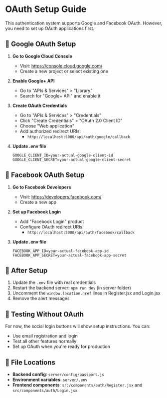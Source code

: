 # OAuth Setup Guide

This authentication system supports Google and Facebook OAuth. However, you need to set up OAuth applications first.

## 🔧 Google OAuth Setup

1. **Go to Google Cloud Console**
   - Visit: https://console.cloud.google.com/
   - Create a new project or select existing one

2. **Enable Google+ API**
   - Go to "APIs & Services" > "Library"
   - Search for "Google+ API" and enable it

3. **Create OAuth Credentials**
   - Go to "APIs & Services" > "Credentials"
   - Click "Create Credentials" > "OAuth 2.0 Client ID"
   - Choose "Web application"
   - Add authorized redirect URIs:
     - `http://localhost:5000/api/auth/google/callback`

4. **Update .env file**
   ```
   GOOGLE_CLIENT_ID=your-actual-google-client-id
   GOOGLE_CLIENT_SECRET=your-actual-google-client-secret
   ```

## 📘 Facebook OAuth Setup

1. **Go to Facebook Developers**
   - Visit: https://developers.facebook.com/
   - Create a new app

2. **Set up Facebook Login**
   - Add "Facebook Login" product
   - Configure OAuth redirect URIs:
     - `http://localhost:5000/api/auth/facebook/callback`

3. **Update .env file**
   ```
   FACEBOOK_APP_ID=your-actual-facebook-app-id
   FACEBOOK_APP_SECRET=your-actual-facebook-app-secret
   ```

## 🚀 After Setup

1. Update the `.env` file with real credentials
2. Restart the backend server: `npm run dev` (in server folder)
3. Uncomment the `window.location.href` lines in Register.jsx and Login.jsx
4. Remove the alert messages

## 🧪 Testing Without OAuth

For now, the social login buttons will show setup instructions. You can:
- Use email registration and login
- Test all other features normally
- Set up OAuth when you're ready for production

## 📁 File Locations

- **Backend config**: `server/config/passport.js`
- **Environment variables**: `server/.env`
- **Frontend components**: `src/components/auth/Register.jsx` and `src/components/auth/Login.jsx`
